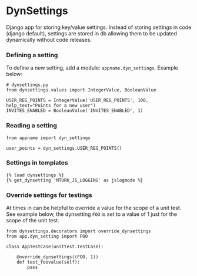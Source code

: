 # DynSettings

Django app for storing key/value settings. Instead of storing settings in code (django default), settings are stored in db allowing them to be updated dynamically without code releases. 

### Defining a setting

To define a new setting, add a module: `appname.dyn_settings`. Example below:

	# dynsettings.py
	from dynsettings.values import IntegerValue, BooleanValue
	
	USER_REG_POINTS = IntegerValue('USER_REG_POINTS', 100, help_text="Points for a new user")
	INVITES_ENABLED = BooleanValue('INVITES_ENABLED', 1)


### Reading a setting

	from appname import dyn_settings 
	
	user_points = dyn_settings.USER_REG_POINTS()

### Settings in templates

    {% load dynsettings %}
    {% get_dynsetting 'MTURK_JS_LOGGING' as jslogmode %}
	
### Override settings for testings

At times in can be helpful to override a value for the scope of a unit test. See example below, the dynsetting `FOO` is set to a value of 1 just for the scope of the unit test.

	from dynsettings.decorators import override_dynsettings
    from app.dyn_setting import FOO
    
    class AppTestCase(unittest.TestCase): 
    
        @override_dynsettings((FOO, 1))
        def test_foovalue(self):
            pass

